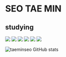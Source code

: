 # SEO TAE MIN

<div>
  
  ## studying
  
  <img src="https://img.shields.io/badge/JAVA-007396?style=for-the-badge&logo=Java&logoColor=black">
  <img src="https://img.shields.io/badge/JavaScript-F7DF1E?style=for-the-badge&logo=JavaScript&logoColor=white">
  <img src="https://img.shields.io/badge/Oracle-F80000?style=for-the-badge&logo=Oracle&logoColor=white">
  <img src="https://img.shields.io/badge/HTML5-E34F26?style=for-the-badge&logo=HTML5&logoColor=white">
  <img src="https://img.shields.io/badge/CSS3-1572B6?style=for-the-badge&logo=CSS3&logoColor=white">
  <img src="https://img.shields.io/badge/Spring-6DB33F?style=for-the-badge&logo=Spring&logoColor=white">
  
</div>

![taeminseo GitHub stats](https://github-readme-stats.vercel.app/api?username=taeminseo&show_icons=true&theme=radical)
